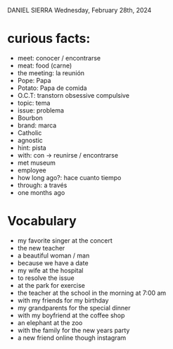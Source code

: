 DANIEL SIERRA
Wednesday, February 28th, 2024

# curious facts:
- meet: conocer / encontrarse
- meat: food (carne)
- the meeting: la reunión
- Pope: Papa
- Potato: Papa de comida
- O.C.T: transtorn obsessive compulsive
- topic: tema
- issue: problema
- Bourbon
- brand: marca
- Catholic
- agnostic
- hint: pista
- with: con -> reunirse / encontrarse
- met museum
- employee
- how long ago?: hace cuanto tiempo
- through: a través
- one months ago

# Vocabulary
- my favorite singer at the concert
- the new teacher
- a beautiful woman / man
- because we have a date
- my wife at the hospital
- to resolve the issue
- at the park for exercise
- the teacher at the school in the morning at 7:00 am
- with my friends for my birthday
- my grandparents for the special dinner
- with my boyfriend at the coffee shop
- an elephant at the zoo
- with the family for the new years party
- a new friend online though instagram